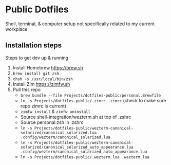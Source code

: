 # Public Dotfiles
Shell, terminal, &amp; computer setup not specifically related to my current workplace

## Installation steps
Steps to get dev up & running
1. Install Homebrew https://brew.sh
2. `brew install git zsh`
3. `chsh -s /usr/local/bin/zsh`
4. Install Zim https://zimfw.sh
5. Pull this repo
   - `brew bundle --file Projects/dotfiles-public/personal.Brewfile`
   - `ln -s Projects/dotfiles-public/.zimrc .zimrc` (check to make sure repo zimrc is current)
   - `zimfw install` & `zimfw uninstall`
   - Source shell-integration/wezterm.sh at top of .zshrc
   - Source personal.zsh in .zshrc
   - `ln -s Projects/dotfiles-public/wezterm-canonical-solarized/canonical_solarized.lua .config/wezterm/canonical_solarized.lua`
   - `ln -s Projects/dotfiles-public/wezterm-canonical-solarized/canonical_solarized_auto_appearance.lua .config/wezterm/canonical_solarized_auto_appearance.lua`
   - `ln -s Projects/dotfiles-public/.wezterm.lua .wezterm.lua`
